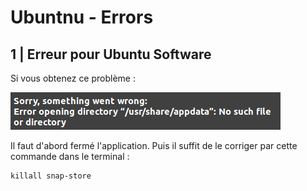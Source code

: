 # Ubuntnu - Errors

## 1 | Erreur pour Ubuntu Software

Si vous obtenez ce problème :

![Image_1](img/ubuntu_errors_snap_store.png)

Il faut d'abord fermé l'application.
Puis il suffit de le corriger par cette commande dans le terminal :

```
killall snap-store
```
